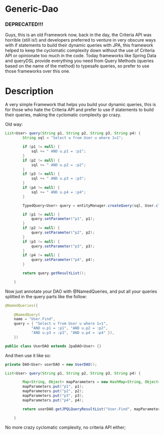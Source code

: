 # Generic-Dao

### DEPRECATED!!!

Guys, this is an old Framework now, back in the day, the Criteria API was horrible (still is!) and developers preferred to venture in very obscure ways with if statements to build their dynamic queries with JPA, this framework helped to keep the cyclomatic complexity down without the use of Criteria API or opinionate too much in the code. 
Today frameworks like Spring Data and queryDSL provide everything you need from Query Methods (queries based on the name of the method) to typesafe queries, so prefer to use those frameworks over this one.

# Description

A very simple Framework that helps you build your dynamic queries, this is for those who hate the Criteria API and prefer to use if statements to build their queries, making the cyclomatic complexity go crazy.


Old way:

```java
List<User> query(String p1, String p2, String p3, String p4) {
		String sql = "Select u from User u where 1=1";

		if (p1 != null) {
			sql += " AND u.p1 = :p1";
		}
		if (p2 != null) {
			sql += " AND u.p2 = :p2";
		}
		if (p3 != null) {
			sql += " AND u.p3 = :p3";
		}
		if (p4 != null) {
			sql += " AND u.p4 = :p4";
		}

		TypedQuery<User> query = entityManager.createQuery(sql, User.class);

		if (p1 != null) {
			query.setParameter("p1", p1);
		}
		if (p2 != null) {
			query.setParameter("p2", p2);
		}
		if (p3 != null) {
			query.setParameter("p3", p3);
		}
		if (p4 != null) {
			query.setParameter("p4", p4);
		}

		return query.getResultList();

	}
```
Now just annotate your DAO with @NamedQueries, and put all your queries splitted in the query parts like the follow:

```java
@NamedQueries({
	
	@NamedQuery(
	name = "User.Find", 
	query = { "Select u from User u where 1=1",
			"AND u.p1 = :p1", "AND u.p2 = :p2",
			"AND u.p3 = :p3", "AND u.p4 = :p4" }),
	})

public class UserDAO extends JpaDAO<User> {}

```
And then use it like so:
```java
private DAO<User> userDAO = new UserDAO();

List<User> query(String p1, String p2, String p3, String p4) {

		Map<String, Object> mapParameters = new HashMap<String, Object>();
		mapParameters.put("p1", p1);
		mapParameters.put("p2", p2);
		mapParameters.put("p3", p3);
		mapParameters.put("p4", p4);

		return userDAO.getJPQLQueryResultList("User.Find", mapParameters, User.class);

	}
```

No more crazy cyclomatic complexity, no criteria API either;
